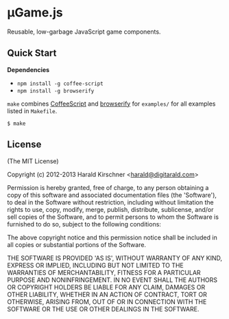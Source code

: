 µGame.js
========

Reusable, low-garbage JavaScript game components.

Quick Start
-----------

**Dependencies**

 * `npm install -g coffee-script`
 * `npm install -g browserify`

`make` combines [CoffeeScript](http://coffeescript.org/) and [browserify](https://github.com/substack/node-browserify) for `examples/` for all examples listed in `Makefile`.

	$ make

License
-------

(The MIT License)

Copyright (c) 2012-2013 Harald Kirschner &lt;harald@digitarald.com&gt;

Permission is hereby granted, free of charge, to any person obtaining
a copy of this software and associated documentation files (the
'Software'), to deal in the Software without restriction, including
without limitation the rights to use, copy, modify, merge, publish,
distribute, sublicense, and/or sell copies of the Software, and to
permit persons to whom the Software is furnished to do so, subject to
the following conditions:

The above copyright notice and this permission notice shall be
included in all copies or substantial portions of the Software.

THE SOFTWARE IS PROVIDED 'AS IS', WITHOUT WARRANTY OF ANY KIND,
EXPRESS OR IMPLIED, INCLUDING BUT NOT LIMITED TO THE WARRANTIES OF
MERCHANTABILITY, FITNESS FOR A PARTICULAR PURPOSE AND NONINFRINGEMENT.
IN NO EVENT SHALL THE AUTHORS OR COPYRIGHT HOLDERS BE LIABLE FOR ANY
CLAIM, DAMAGES OR OTHER LIABILITY, WHETHER IN AN ACTION OF CONTRACT,
TORT OR OTHERWISE, ARISING FROM, OUT OF OR IN CONNECTION WITH THE
SOFTWARE OR THE USE OR OTHER DEALINGS IN THE SOFTWARE.
